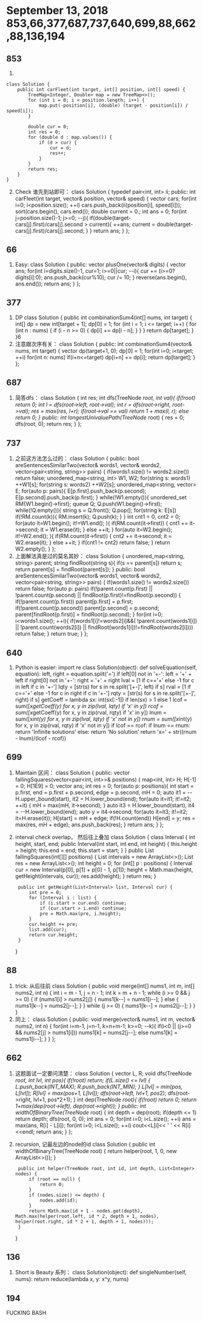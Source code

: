 # September 13, 2018 853,66,377,687,737,640,699,88,662,88,136,194

## **853**

1.

    class Solution {
        public int carFleet(int target, int[] position, int[] speed) {
            TreeMap<Integer, Double> map = new TreeMap<>();
            for (int i = 0; i < position.length; i++) {
                map.put(-position[i], (double) (target - position[i]) / speed[i]);
            }
            
            double cur = 0;
            int res = 0;
            for (double d : map.values()) {
                if (d > cur) {
                    cur = d;
                    res++;
                }
            }
            return res;
        }
    }
2. Check 谁先到站即可：
    class Solution {
        typedef pair<int, int> ii;
    public:
        int carFleet(int target, vector<int>& position, vector<int>& speed) {
            vector<ii> cars;
            for(int i=0; i<position.size(); ++i) cars.push_back(ii(position[i], speed[i]));
            sort(cars.begin(), cars.end());
            double current = 0.;
            int ans = 0;
            for(int j=position.size()-1; j>=0; --j){
                if(double(target-cars[j].first)/cars[j].second > current){
                    ++ans;
                    current = double(target-cars[j].first)/cars[j].second;
                }
            }
            return ans;
        }
    };
## **66**
1. Easy:
    class Solution {
    public:
        vector<int> plusOne(vector<int>& digits) {
            vector<int> ans;
            for(int i=digits.size()-1, cur=1; i>=0||cur; --i){
                cur += (i>=0? digits[i]:0);
                ans.push_back(cur%10);
                cur /= 10;
            }
            reverse(ans.begin(), ans.end());
            return ans;
        }
    };
## **377**
1. DP
    class Solution {
        public int combinationSum4(int[] nums, int target) {
            int[] dp = new int[target + 1];
            dp[0] = 1;
            for (int i = 1; i <= target; i++) {
                for (int n : nums) {
                    if (i - n >= 0) {
                        dp[i] += dp[i - n];
                    }
                }
            }
            return dp[target];
        }
    }6
2. 注意跟次序有关：
    class Solution {
    public:
        int combinationSum4(vector<int>& nums, int target) {
            vector<int> dp(target+1, 0);
            dp[0] = 1;
            for(int i=0; i<target; ++i) for(int n: nums) if(i+n<=target) dp[i+n] += dp[i];
            return dp[target];
        }
    };
## **687**
1. 简答dfs：
    class Solution {
        int res;
        int dfs(TreeNode *root, int val){
            if(!root) return 0;
            int l = dfs(root->left, root->val);
            int r = dfs(root->right, root->val);
            res = max(res, l+r);
            if(root->val == val) return 1 + max(l, r);
            else return 0;
        }
    public:
        int longestUnivaluePath(TreeNode* root) {
            res = 0;
            dfs(root, 0);
            return res;
        }
    };
## **737**
1. 之前这方法怎么过的：
    class Solution {
    public:
        bool areSentencesSimilarTwo(vector<string>& words1, vector<string>& words2, vector<pair<string, string>> pairs) {
            if(words1.size() != words2.size()) return false;
            unordered_map<string, int> W1, W2;
            for(string s: words1) ++W1[s];
            for(string s: words2) ++W2[s];
            unordered_map<string, vector<string>> E;
            for(auto p: pairs){
                E[p.first].push_back(p.second);
                E[p.second].push_back(p.first);
            }
            while(!W1.empty()){
                unordered_set<string> RM{W1.begin()->first};
                queue<string> Q;
                Q.push(W1.begin()->first);
                while(!Q.empty()){
                    string s = Q.front();
                    Q.pop();
                    for(string k: E[s]) if(!RM.count(k)){
                        RM.insert(k);
                        Q.push(k);
                    }
                }
                int cnt1 = 0, cnt2 = 0;
                for(auto it=W1.begin(); it!=W1.end(); ){
                    if(RM.count(it->first)) {
                        cnt1 += it->second;
                        it = W1.erase(it);
                    }
                    else ++it;
                }
                for(auto it=W2.begin(); it!=W2.end(); ){
                    if(RM.count(it->first)) {
                        cnt2 += it->second;
                        it = W2.erase(it);
                    }
                    else ++it;
                }
                if(cnt1 != cnt2) return false;
            }
            return W2.empty();
        }
    };
2. 上面解法真是过的莫名其妙：
    class Solution {
        unordered_map<string, string> parent;
        string findRoot(string s){
            if(s == parent[s]) return s;
            return parent[s] = findRoot(parent[s]);
        }
    public:
        bool areSentencesSimilarTwo(vector<string>& words1, vector<string>& words2, vector<pair<string, string>> pairs) {
            if(words1.size() != words2.size()) return false;
            for(auto p: pairs) if(!parent.count(p.first) || !parent.count(p.second) || findRoot(p.first)!=findRoot(p.second)) {
                if(!parent.count(p.first)) parent[p.first] = p.first;
                if(!parent.count(p.second)) parent[p.second] = p.second;
                parent[findRoot(p.first)] = findRoot(p.second);
            }
            for(int i=0; i<words1.size(); ++i){
               if(words1[i]!=words2[i]&&(
                  !parent.count(words1[i]) || !parent.count(words2[i]) || findRoot(words1[i])!=findRoot(words2[i]))) return false;
            }
            return true;
        }
    };
## **640**
1. Python is easier:
    import re
    class Solution(object):
        def solveEquation(self, equation):
            left, right = equation.split('=')
            if left[0] not in '+-':
                left = '+' + left
            if right[0] not in '+-':
                right = '+' + right
            lval = [1 if c=='+' else -1 for c in left if c in '+-']
            lqty = [str(s) for s in re.split('[+-]', left) if s]
            rval = [1 if c=='+' else -1 for c in right if c in '+-']
            rqty = [str(s) for s in re.split('[+-]', right) if s]
            getCoeff = lambda sx: int(sx[:-1]) if len(sx) > 1 else 1
            lcof = sum([x*getCoeff(y) for x, y in zip(lval, lqty) if 'x' in y])
            rcof = sum([x*getCoeff(y) for x, y in zip(rval, rqty) if 'x' in y])
            lnum = sum([x*int(y) for x, y in zip(lval, lqty) if 'x' not in y])
            rnum = sum([x*int(y) for x, y in zip(rval, rqty) if 'x' not in y])
            if lcof == rcof:
                if lnum == rnum:
                    return 'Infinite solutions'
                else:
                    return 'No solution'
            return 'x=' + str((rnum - lnum)/(lcof - rcof))
## **699**
1. Maintain 区间：
    class Solution {
    public:
        vector<int> fallingSquares(vector<pair<int, int>>& positions) {
            map<int, int> H;
            H[-1] = 0;
            H[1E9] = 0;
            vector<int> ans;
            int res = 0;
            for(auto p: positions){
                int start = p.first, end = p.first + p.second, edge = p.second, mH = 0;
                auto it1 = --H.upper_bound(start), it2 = H.lower_bound(end);
                for(auto it=it1; it!=it2; ++it) {
                    mH = max(mH, it->second);
                }
                auto it3 = H.lower_bound(start), it4 = --H.lower_bound(end);
                auto y = it4->second;
                for(auto it=it3; it!=it2; it=H.erase(it));
                H[start] = mH + edge;
                if(!H.count(end)) H[end] = y;
                res = max(res, mH + edge);
                ans.push_back(res);
            }
            return ans;
        }
    };
2. interval check overlap， 然后往上叠加
    class Solution {
        class Interval {
            int height, start, end;
            public Interval(int start, int end, int height) {
                this.height = height;
                this.end = end;
                this.start = start;
            }
        }
        public List<Integer> fallingSquares(int[][] positions) {
            List<Interval> intervals = new ArrayList<>();
            List<Integer> res = new ArrayList<>();
            int height = 0;
            for (int[] p : positions) {
                Interval cur = new Interval(p[0], p[1] + p[0] - 1, p[1]);
                height = Math.max(height, getHeight(intervals, cur));
                res.add(height);
            }
            return res;
        }
        
        public int getHeight(List<Interval> list, Interval cur) {
            int pre = 0;
            for (Interval i : list) {
                if (i.start > cur.end) continue;
                if (cur.start > i.end) continue;
                pre = Math.max(pre, i.height);
            }
            cur.height += pre;
            list.add(cur);
            return cur.height;
        }
    }
## **88**
1. trick: 从后往前
    class Solution {
        public void merge(int[] nums1, int m, int[] nums2, int n) {
            int i = m - 1, j = n - 1;
            int k = m + n - 1;
            while (i >= 0 && j >= 0) {
                if (nums1[i] > nums2[j]) {
                    nums1[k--] = nums1[i--];
                } else {
                    nums1[k--] = nums2[j--];
                }
            }
            while (j >= 0) {
                nums1[k--] = nums2[j--];
            }
        }
    }
2. 同上：
    class Solution {
    public:
        void merge(vector<int>& nums1, int m, vector<int>& nums2, int n) {
            for(int i=m-1, j=n-1, k=n+m-1; k>=0; --k){
                if(i<0 || (j>=0 && nums2[j] > nums1[i])) nums1[k] = nums2[j--];
                else nums1[k] = nums1[i--];
            }
        }
    };
## **662**
1. 这题面试一定要问清楚：
    class Solution {
        vector<int> L, R;
        void dfs(TreeNode *root, int lvl, int pos){
            if(!root) return;
            if(L.size() <= lvl) {
                L.push_back(INT_MAX);
                R.push_back(INT_MIN);
            }
            L[lvl] = min(pos, L[lvl]);
            R[lvl] = max(pos+1, L[lvl]);
            dfs(root->left, lvl+1, pos*2);
            dfs(root->right, lvl+1, pos*2+1);
        }
        int dep(TreeNode *root){
            if(!root) return 0;
            return 1+max(dep(root->left), dep(root->right));
        }
    public:
        int widthOfBinaryTree(TreeNode* root) {
            int depth = dep(root);
            if(depth <= 1) return depth;
            dfs(root, 0, 0);
            int ans = 0;
            for(int i=0; i<L.size(); ++i) ans = max(ans, R[i] - L[i]);
            for(int i=0; i<L.size(); ++i) cout<<L[i]<< ' ' << R[i] <<endl;
            return ans;
        }
    };
2. recursion, 记最左边的node的id
    class Solution {
        public int widthOfBinaryTree(TreeNode root) {
            return helper(root, 1, 0, new ArrayList<>());
        }
        
        public int helper(TreeNode root, int id, int depth, List<Integer> nodes) {
            if (root == null) {
                return 0;
            }
            if (nodes.size() <= depth) {
                nodes.add(id);
            }
            return Math.max(id + 1 - nodes.get(depth), Math.max(helper(root.left, id * 2, depth + 1, nodes), helper(root.right, id * 2 + 1, depth + 1, nodes)));
        }
    }
## **136**
1. Short is Beauty 系列：
    class Solution(object):
        def singleNumber(self, nums):
            return reduce(lambda x, y: x^y, nums)
## **194**

FUCKING BASH

